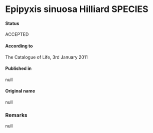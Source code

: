 Epipyxis sinuosa Hilliard SPECIES
=======

#### Status
ACCEPTED

#### According to
The Catalogue of Life, 3rd January 2011

#### Published in
null

#### Original name
null

### Remarks
null